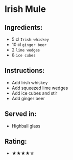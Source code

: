# Irish Mule <!-- # Kentucky Mule -->

## Ingredients:
- 5 cl `Irish whiskey` <!-- - 5 cl `bourbon` -->
- 10 cl `ginger beer`
- 2 `lime wedges`
- 8 `ice cubes`

## Instructions:
- Add Irish whiskey <!-- - Add bourbon -->
- Add squeezed lime wedges
- Add ice cubes and stir
- Add ginger beer

## Served in:
- Highball glass

## Rating:
- ★★★★☆